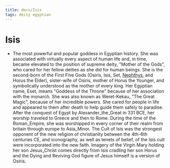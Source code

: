 ```yaml
---
title: docs/Isis
tags: deity egyptian
---
```


# Isis
- The most powerful and popular goddess in Egyptian history. She was associated with virtually every aspect of human life and, in time, became elevated to the position of supreme deity, "Mother of the Gods", who cared for her fellow deities as she did for human beings. She is the second-born of the First Five Gods (Osiris, Isis, Set, [Nephthys](Nephthys.md), and Horus the Elder), sister-wife of Osiris, mother of Horus the Younger, and symbolically understood as the mother of every king. Her Egyptian name, Eset, means "Goddess of the Throne" because of her association with the monarch. She was also known as Weret-Kekau, "The Great Magic", because of her incredible powers. She cared for people in life and appeared to them after death to help guide them safely to paradise. After the conquest of Egypt by Alexander_the_Great in 331 BCE, her worship traveled to Greece and then to Rome. During the time of the Roman_Empire, she was worshipped in every corner of their realm from britain through europe to Asia_Minor. The Cult of Isis was the strongest opponent of the new religion of christianity between the 4th-6th centuries CE, and iconography, as well as tenets of belief, of the Isis cult were incorporated into the new faith. Imagery of the Virgin Mary holding her son Jesus_Christ comes directly from Isis cradling her son Horus and the Dying and Reviving God figure of Jesus himself is a version of Osiris.